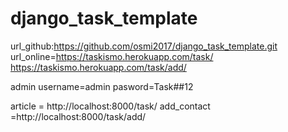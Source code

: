 # django_task_template

url_github:https://github.com/osmi2017/django_task_template.git
url_online=https://taskismo.herokuapp.com/task/
https://taskismo.herokuapp.com/task/add/

admin username=admin
pasword=Task##12
 
article = http://localhost:8000/task/
add_contact =http://localhost:8000/task/add/